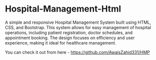 # Hospital-Management-Html
A simple and responsive Hospital Management System built using HTML, CSS, and Bootstrap. This system allows for easy management of hospital operations, including patient registration, doctor schedules, and appointment booking. The design focuses on efficiency and user experience, making it ideal for healthcare management.



You can check it out from here - https://github.com/AwaisZahid331/HMP

